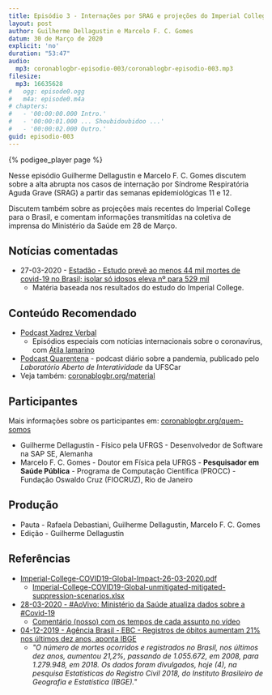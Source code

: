 ```yaml
---
title: Episódio 3 - Internações por SRAG e projeções do Imperial College
layout: post
author: Guilherme Dellagustin e Marcelo F. C. Gomes
datum: 30 de Março de 2020
explicit: 'no'
duration: "53:47"
audio:
  mp3: coronablogbr-episodio-003/coronablogbr-episodio-003.mp3
filesize:
  mp3: 16635628
#   ogg: episode0.ogg
#   m4a: episode0.m4a
# chapters:
#   - '00:00:00.000 Intro.'
#   - '00:00:01.000 ... Shoubidoubidoo ...'
#   - '00:00:02.000 Outro.'
guid: episodio-003
---
```


{% podigee_player page %}

Nesse episódio Guilherme Dellagustin e Marcelo F. C. Gomes discutem sobre a alta abrupta nos casos de internação por Síndrome Respiratória Aguda Grave (SRAG) a partir das semanas epidemiológicas 11 e 12.

Discutem também sobre as projeções mais recentes do Imperial College para o Brasil, e comentam informações transmitídas na coletiva de imprensa do Ministério da Saúde em 28 de Março.

## Notícias comentadas

- 27-03-2020 - [Estadão - Estudo prevê ao menos 44 mil mortes de covid-19 no Brasil; isolar só idosos eleva nº para 529 mil](https://saude.estadao.com.br/noticias/geral,estudo-preve-ao-menos-44-mil-mortes-de-covid-19-no-brasil-isolar-so-idosos-eleva-n-para-529-mil,70003251026)
  - Matéria baseada nos resultados do estudo do Imperial College.

## Conteúdo Recomendado

- [Podcast Xadrez Verbal](https://xadrezverbal.com/category/audio/podcast-do-xadrez-verbal/)
  - Episódios especiais com notícias internacionais sobre o coronavírus, com [Átila Iamarino](https://twitter.com/oatila)
- [Podcast Quarentena](http://www.labi.ufscar.br/category/quarentena/) - podcast diário sobre a pandemia, publicado pelo _Laboratório Aberto de Interatividade_ da UFSCar
- Veja também: [coronablogbr.org/material](https://coronablogbr.org/material)

## Participantes

Mais informações sobre os participantes em: [coronablogbr.org/quem-somos](https://coronablogbr.org/quem-somos)

- Guilherme Dellagustin - Físico pela UFRGS - Desenvolvedor de Software na SAP SE, Alemanha
- Marcelo F. C. Gomes - Doutor em Física pela UFRGS - **Pesquisador em Saúde Pública** - Programa de Computação Científica (PROCC) - Fundação Oswaldo Cruz (FIOCRUZ), Rio de Janeiro

## Produção

* Pauta - Rafaela Debastiani, Guilherme Dellagustin, Marcelo F. C. Gomes
* Edição - Guilherme Dellagustin

## Referências

- [Imperial-College-COVID19-Global-Impact-26-03-2020.pdf](https://www.imperial.ac.uk/media/imperial-college/medicine/sph/ide/gida-fellowships/Imperial-College-COVID19-Global-Impact-26-03-2020.pdf)
  - [Imperial-College-COVID19-Global-unmitigated-mitigated-suppression-scenarios.xlsx](https://www.imperial.ac.uk/media/imperial-college/medicine/sph/ide/gida-fellowships/Imperial-College-COVID19-Global-unmitigated-mitigated-suppression-scenarios.xlsx)
- [28-03-2020 - #AoVivo: Ministério da Saúde atualiza dados sobre a #Covid-19](https://youtu.be/j0LksyK0tDI)
  - [Comentário (nosso) com os tempos de cada assunto no vídeo](https://www.youtube.com/watch?v=j0LksyK0tDI&lc=UgzCP9wXhqpnzMTtVfd4AaABAg)
- [04-12-2019 - Agência Brasil - EBC - Registros de óbitos aumentam 21% nos últimos dez anos, aponta IBGE](https://agenciabrasil.ebc.com.br/geral/noticia/2019-12/registros-de-obitos-aumentam-21-nos-ultimos-dez-anos-aponta-ibge)
  - _"O número de mortes ocorridos e registrados no Brasil, nos últimos dez anos, aumentou 21,2%, passando de 1.055.672, em 2008, para 1.279.948, em 2018. Os dados foram divulgados, hoje (4), na pesquisa Estatísticas do Registro Civil 2018, do Instituto Brasileiro de Geografia e Estatística (IBGE)."_

